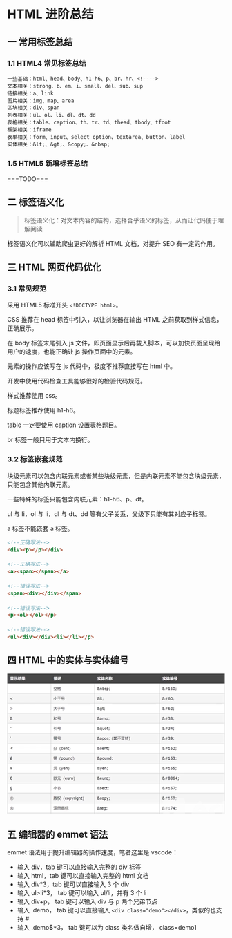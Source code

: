 # HTML 进阶总结

## 一 常用标签总结

### 1.1 HTML4 常见标签总结

```txt
一些基础：html、head、body、h1-h6、p、br、hr、<!---->
文本相关：strong、b、em、i、small、del、sub、sup
链接相关：a、link
图片相关：img、map、area
区块相关：div、span
列表相关：ul、ol、li、dl、dt、dd
表格相关：table、caption、th、tr、td、thead、tbody、tfoot
框架相关：iframe
表单相关：form、input、select option、textarea、button、label
实体相关：&lt;、&gt;、&copy;、&nbsp;
```

### 1.5 HTML5 新增标签总结

===TODO===

## 二 标签语义化

> 标签语义化：对文本内容的结构，选择合乎语义的标签，从而让代码便于理解阅读

标签语义化可以辅助爬虫更好的解析 HTML 文档，对提升 SEO 有一定的作用。

## 三 HTML 网页代码优化

### 3.1 常见规范

采用 HTML5 标准开头 `<!DOCTYPE html>`。

CSS 推荐在 head 标签中引入，以让浏览器在输出 HTML 之前获取到样式信息，正确展示。

在 body 标签末尾引入 js 文件，即页面显示后再载入脚本，可以加快页面呈现给用户的速度，也能正确让 js 操作页面中的元素。

元素的操作应该写在 js 代码中，极度不推荐直接写在 html 中。

开发中使用代码检查工具能够很好的检验代码规范。

样式推荐使用 css。

标题标签推荐使用 h1-h6。

table 一定要使用 caption 设置表格题目。

br 标签一般只用于文本内换行。

### 3.2 标签嵌套规范

块级元素可以包含内联元素或者某些块级元素，但是内联元素不能包含块级元素，只能包含其他内联元素。

一些特殊的标签只能包含内联元素：h1-h6、p、dt。

ul 与 li，ol 与 li，dl 与 dt、dd 等有父子关系，父级下只能有其对应子标签。

a 标签不能嵌套 a 标签。

```html
<!--正确写法-->
<div><p></p></div>

<!--正确写法-->
<a><span></span></a>

<!--错误写法-->
<span><div></div></span>

<!--错误写法-->
<p><ol></ol></p>

<!--错误写法-->
<ul><div></div><li></li></p>
```

## 四 HTML 中的实体与实体编号

![HTML中的实体](../../images/html/01.png)

## 五 编辑器的 emmet 语法

emmet 语法用于提升编辑器的操作速度，笔者这里是 vscode：

- 输入 div，tab 键可以直接输入完整的 div 标签
- 输入 html，tab 键可以直接输入完整的 html 文档
- 输入 div\*3，tab 键可以直接输入 3 个 div
- 输入 ul>li\*3， tab 键可以输入 ul/li，并有 3 个 li
- 输入 div+p， tab 键可以输入 div 与 p 两个兄弟节点
- 输入 .demo， tab 键可以直接输入 `<div class="demo"></div>`，类似的也支持 #
- 输入 .demo\$\*3， tab 键可以为 class 类名做自增， class=demo1
